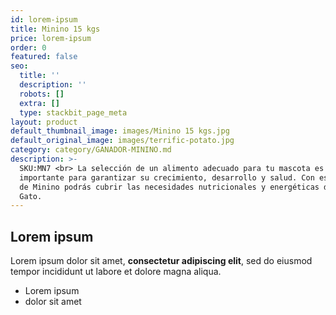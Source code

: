 ```yaml
---
id: lorem-ipsum
title: Minino 15 kgs
price: lorem-ipsum
order: 0
featured: false
seo:
  title: ''
  description: ''
  robots: []
  extra: []
  type: stackbit_page_meta
layout: product
default_thumbnail_image: images/Minino 15 kgs.jpg
default_original_image: images/terrific-potato.jpg
category: category/GANADOR-MININO.md
description: >-
  SKU:MN7 <br> La selección de un alimento adecuado para tu mascota es muy
  importante para garantizar su crecimiento, desarrollo y salud. Con esta opción
  de Minino podrás cubrir las necesidades nutricionales y energéticas de tu
  Gato.
---
```

## Lorem ipsum

Lorem ipsum dolor sit amet, **consectetur adipiscing elit**, sed do eiusmod tempor incididunt ut labore et dolore magna aliqua.

- Lorem ipsum
- dolor sit amet